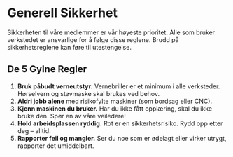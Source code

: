 # Generell Sikkerhet

Sikkerheten til våre medlemmer er vår høyeste prioritet. Alle som bruker verkstedet er ansvarlige for å følge disse reglene. Brudd på sikkerhetsreglene kan føre til utestengelse.

## De 5 Gylne Regler

1.  **Bruk påbudt verneutstyr.** Vernebriller er et minimum i alle verksteder. Hørselvern og støvmaske skal brukes ved behov.
2.  **Aldri jobb alene** med risikofylte maskiner (som bordsag eller CNC).
3.  **Kjenn maskinen du bruker.** Har du ikke fått opplæring, skal du ikke bruke den. Spør en av våre veiledere!
4.  **Hold arbeidsplassen ryddig.** Rot er en sikkerhetsrisiko. Rydd opp etter deg – alltid.
5.  **Rapporter feil og mangler.** Ser du noe som er ødelagt eller virker utrygt, rapporter det umiddelbart.
